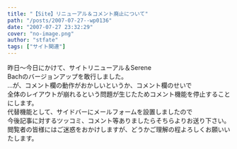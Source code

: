 ```yaml
---
title: "【Site】リニューアル＆コメント廃止について"
path: "/posts/2007-07-27--wp0136"
date: "2007-07-27 23:32:29"
cover: "no-image.png"
author: "stfate"
tags: ["サイト関連"]
---
```


<style type="text/css">
<!--
p {white-space: pre-wrap};
-->
</style>

昨日～今日にかけて、サイトリニューアル＆Serene Bachのバージョンアップを敢行しました。
…が、コメント欄の動作がおかしいというか、コメント欄のせいで
全体のレイアウトが崩れるという問題が生じたためコメント機能を停止することにします。
代替機能として、サイドバーにメールフォームを設置しましたので
今後記事に対するツッコミ、コメント等ありましたらそちらよりお送り下さい。
閲覧者の皆様にはご迷惑をおかけしますが、どうかご理解の程よろしくお願いいたします。
